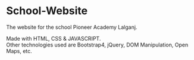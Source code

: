# School-Website

The website for the school Pioneer Academy Lalganj.<br>

Made with HTML, CSS & JAVASCRIPT.<br>
Other technologies used are Bootstrap4, jQuery, DOM Manipulation, Open Maps, etc.

